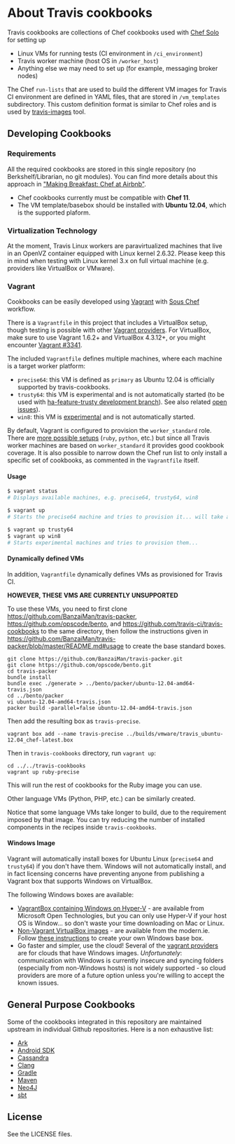 # About Travis cookbooks

Travis cookbooks are collections of Chef cookbooks used with [Chef Solo](http://docs.opscode.com/chef_solo.html) for setting up

 * Linux VMs for running tests (CI environment in `/ci_environment`)
 * Travis worker machine (host OS in `/worker_host`)
 * Anything else we may need to set up (for example, messaging broker nodes)

The Chef `run-lists` that are used to build the different VM images for Travis CI environment are defined in YAML files, that are stored in `/vm_templates` subdirectory.
This custom definition format is similar to Chef roles and is used by [travis-images](https://github.com/travis-ci/travis-images/tree/master/templates) tool.

## Developing Cookbooks

### Requirements

All the required cookbooks are stored in this single repository (no Berkshelf/Librarian, no git modules). You can find more details about this approach in ["Making Breakfast: Chef at Airbnb"](http://nerds.airbnb.com/making-breakfast-chef-airbnb/).

* Chef cookbooks currently must be compatible with **Chef 11**.
* The VM template/basebox should be installed with **Ubuntu 12.04**, which is the supported plaform.

### Virtualization Technology

At the moment, Travis Linux workers are paravirtualized machines that live in an OpenVZ container equipped with Linux kernel 2.6.32.
Please keep this in mind when testing with Linux kernel 3.x on full virtual machine (e.g. providers like VirtualBox or VMware).

### Vagrant

Cookbooks can be easily developed using [Vagrant](https://github.com/mitchellh/vagrant) with [Sous Chef](https://github.com/michaelklishin/sous-chef) workflow.

There is a `Vagrantfile` in this project that includes a VirtualBox setup, though testing is possible with other [Vagrant providers](https://github.com/mitchellh/vagrant/wiki/Available-Vagrant-Plugins#providers). For VirtualBox, make sure to use Vagrant 1.6.2+ and VirtualBox 4.3.12+, or you might encounter [Vagrant #3341](https://github.com/mitchellh/vagrant/issues/3341).

The included `Vagrantfile` defines multiple machines, where each machine is a target worker platform:

* `precise64`: this VM is defined as `primary` as Ubuntu 12.04 is officially supported by travis-cookbooks.
* `trusty64`: this VM is experimental and is not automatically started (to be used with [ha-feature-trusty development branch](https://github.com/travis-ci/travis-cookbooks/tree/ha-feature-trusty)). See also related [open issues](https://github.com/travis-ci/travis-ci/issues?q=is%3Aopen+is%3Aissue+label%3Atrusty+label%3Atravis-cookbooks)).
* `win8`: this VM is [experimental](https://github.com/travis-ci/travis-cookbooks/commits/ha-feature-windows) and is not automatically started.

By default, Vagrant is configured to provision the `worker_standard` role. There are [more possible setups](https://github.com/travis-ci/travis-cookbooks/tree/master/vm_templates) (`ruby`, `python`, etc.) but since all Travis worker machines are based on `worker_standard` it provides good cookbook coverage. It is also possible to narrow down the Chef run list to only install a specific set of cookbooks, as commented in the `Vagrantfile` itself.

#### Usage

```bash
$ vagrant status
# Displays available machines, e.g. precise64, trusty64, win8

$ vagrant up
# Starts the precise64 machine and tries to provision it... will take a long time.

$ vagrant up trusty64
$ vagrant up win8
# Starts experimental machines and tries to provision them...
```

#### Dynamically defined VMs

In addition, `Vagrantfile` dynamically defines VMs as provisioned
for Travis CI.

**HOWEVER, THESE VMS ARE CURRENTLY UNSUPPORTED**

To use these VMs, you need to first clone https://github.com/BanzaiMan/travis-packer,
https://github.com/opscode/bento, and
https://github.com/travis-ci/travis-cookbooks to the same directory,
then follow the instructions given in
https://github.com/BanzaiMan/travis-packer/blob/master/README.md#usage
to create the base standard boxes.

```
git clone https://github.com/BanzaiMan/travis-packer.git
git clone https://github.com/opscode/bento.git
cd travis-packer
bundle install
bundle exec ./generate > ../bento/packer/ubuntu-12.04-amd64-travis.json
cd ../bento/packer
vi ubuntu-12.04-amd64-travis.json
packer build -parallel=false ubuntu-12.04-amd64-travis.json
```

Then add the resulting box as `travis-precise`.

```
vagrant box add --name travis-precise ../builds/vmware/travis_ubuntu-12.04_chef-latest.box
```

Then in `travis-cookbooks` directory, run `vagrant up`:

```
cd ../../travis-cookbooks
vagrant up ruby-precise
```

This will run the rest of cookbooks for the Ruby image you can use.

Other language VMs (Python, PHP, etc.) can be similarly created.

Notice that some language VMs take longer to build, due to the requirement
imposed by that image.
You can try reducing the number of installed components in the recipes
inside `travis-cookbooks`.

#### Windows Image

Vagrant will automatically install boxes for Ubuntu Linux (`precise64` and `trusty64`) if you don't have them. Windows will not automatically install, and in fact licensing concerns have preventing anyone from publishing a Vagrant box that supports Windows on VirtualBox.

The following Windows boxes are available:
- [VagrantBox containing Windows on Hyper-V](http://vagrantbox.msopentech.com/) - are available from Microsoft Open Technologies, but you can only use Hyper-V if your host OS is Window... so don't waste your time downloading on Mac or Linux.
- [Non-Vagrant VirtualBox images](http://modern.ie/en-us/virtualization-tools#downloads) - are available from the modern.ie. Follow [these instructions](https://github.com/WinRb/vagrant-windows#creating-a-base-box) to create your own Windows base box.
- Go faster and simpler, use the cloud! Several of the [vagrant providers](https://github.com/mitchellh/vagrant/wiki/Available-Vagrant-Plugins#providers) are for clouds that have Windows images. *Unfortunately*: communication with Windows is currently insecure and syncing folders (especially from non-Windows hosts) is not widely supported - so cloud providers are more of a future option unless you're willing to accept the known issues.

## General Purpose Cookbooks

Some of the cookbooks integrated in this repository are maintained upstream in individual Github repositories. Here is a non exhaustive list:

* [Ark](https://github.com/opscode-cookbooks/ark)
* [Android SDK](https://github.com/gildegoma/chef-android-sdk)
* [Cassandra](https://github.com/michaelklishin/cassandra-chef-cookbook)
* [Clang](https://github.com/michaelklishin/clang-chef-cookbook)
* [Gradle](https://github.com/michaelklishin/gradle-chef-cookbook)
* [Maven](https://github.com/opscode-cookbooks/maven)
* [Neo4J](https://github.com/michaelklishin/neo4j-server-chef-cookbook)
* [sbt](https://github.com/gildegoma/chef-sbt-extras)

## License

See the LICENSE files.

